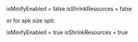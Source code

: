 isMinifyEnabled = false isShrinkResources = false

or for apk size opti:

isMinifyEnabled = true isShrinkResources = true
